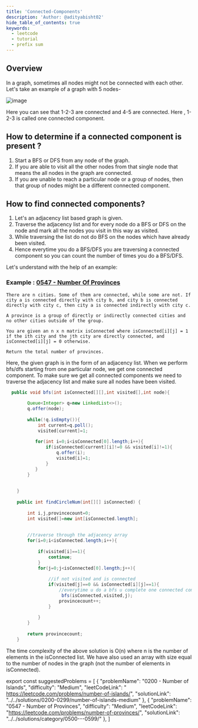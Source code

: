 ```yaml
---
title: 'Connected-Components'
description: 'Author: @adityabisht02'
hide_table_of_contents: true
keywords:
  - leetcode
  - tutorial
  - prefix sum
---
```


<TutorialAuthors names="Aditya Bisht"/>

## Overview
In a graph, sometimes all nodes might not be connected with each other. Let's take an example of a graph with 5 nodes-


![image](https://user-images.githubusercontent.com/89146189/195919108-2e06dbbe-717a-4f86-9ba1-90cbdf5c119c.png)

Here you can see that 1-2-3 are connected and 4-5 are connected.
Here , 1-2-3 is called one connected component.

## How to determine if a connected component is present ?
1. Start a BFS or DFS from any node of the graph.
2. If you are able to visit all the other nodes from that single node that means the all nodes in the graph are connected.
3. If you are unable to reach a particular node or a group of nodes, then that group of nodes might be a different connected component.

## How to find connected components?
1. Let's an adjacency list based graph is given.
2. Traverse the adjacency list and for every node do a BFS or DFS on the node and mark all the nodes you visit in this way as visited.
3. While traversing the list do not do BFS on the nodes which have already been visited.
4. Hence everytime you do a BFS/DFS you are traversing a connected component so you can count the number of times you do a BFS/DFS.

Let's understand with the help of an example:

### Example : [0547 - Number Of Provinces](https://leetcode.com/problems/number-of-provinces/)

```
There are n cities. Some of them are connected, while some are not. If city a is connected directly with city b, and city b is connected directly with city c, then city a is connected indirectly with city c.

A province is a group of directly or indirectly connected cities and no other cities outside of the group.

You are given an n x n matrix isConnected where isConnected[i][j] = 1 if the ith city and the jth city are directly connected, and isConnected[i][j] = 0 otherwise.

Return the total number of provinces.
```

Here, the given graph is in the form of an adjacency list. When we perform bfs/dfs starting from one particular node,
we get one connected component. To make sure we get all connected components we need to traverse the adjacency list and make sure all nodes have been visited.

<Tabs>
<TabItem value="Java" label="Java">
<SolutionAuthor name="@adityabisht02"/>

```Java
  public void bfs(int isConnected[][],int visited[],int node){
 
        Queue<Integer> q=new LinkedList<>();
        q.offer(node);
        
        while(!q.isEmpty()){
            int current=q.poll();
            visited[current]=1;
            
           for(int i=0;i<isConnected[0].length;i++){
               if(isConnected[current][i]!=0 && visited[i]!=1){
                   q.offer(i);
                   visited[i]=1;
               }
           }
        }
        
        
    }
    
    public int findCircleNum(int[][] isConnected) {
        
        int i,j,provincecount=0;
        int visited[]=new int[isConnected.length];
        
        
        //traverse through the adjacency array
        for(i=0;i<isConnected.length;i++){
            
            if(visited[i]==1){
                continue;
            }
            for(j=0;j<isConnected[0].length;j++){
                
                //if not visited and is connected
                if(visited[j]==0 && isConnected[i][j]==1){
                    //everytime u do a bfs u complete one connected component
                     bfs(isConnected,visited,j);
                    provincecount++;
                }
               
            }
        }
        
        return provincecount;
    }

```
</TabItem>
</Tabs>
The time complexity of the above solution is O(n) where n is the number of elements in the isConnected list. We have also used an array with size equal to the number of nodes in the graph (not the number of elements in isConnected).  



export const suggestedProblems = [
  {
    "problemName": "0200 - Number of Islands",
    "difficulty": "Medium",
    "leetCodeLink": " https://leetcode.com/problems/number-of-islands/",
    "solutionLink": "../../solutions/0200-0299/number-of-islands-medium"
  },
  {
    "problemName": "0547 - Number of Provinces",
    "difficulty": "Medium",
    "leetCodeLink": "https://leetcode.com/problems/number-of-provinces/",
    "solutionLink": "../../solutions/category/0500---0599/"
  },
]

<Table title="Suggested Problems" data={suggestedProblems} />